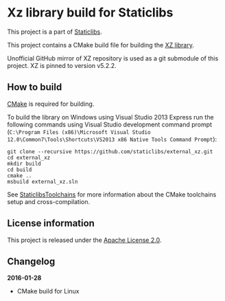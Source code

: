 Xz library build for Staticlibs
===============================

This project is a part of [Staticlibs](http://staticlibs.net/).

This project contains a CMake build file for building the [XZ library](http://tukaani.org/xz/).

Unofficial GitHub mirror of XZ repository is used as a git submodule of this project. XZ is pinned to version v5.2.2.

How to build
------------

[CMake](http://cmake.org/) is required for building.

To build the library on Windows using Visual Studio 2013 Express run the following commands using
Visual Studio development command prompt 
(`C:\Program Files (x86)\Microsoft Visual Studio 12.0\Common7\Tools\Shortcuts\VS2013 x86 Native Tools Command Prompt`):

    git clone --recursive https://github.com/staticlibs/external_xz.git
    cd external_xz
    mkdir build
    cd build
    cmake ..
    msbuild external_xz.sln

See [StaticlibsToolchains](https://github.com/staticlibs/wiki/wiki/StaticlibsToolchains) for 
more information about the CMake toolchains setup and cross-compilation.

License information
-------------------

This project is released under the [Apache License 2.0](http://www.apache.org/licenses/LICENSE-2.0).

Changelog
---------

**2016-01-28**

 * CMake build for Linux
